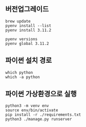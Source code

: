 ## 버전업그레이드
```
brew update
pyenv install --list
pyenv install 3.11.2

pyenv versions
pyenv global 3.11.2
```

## 파이썬 설치 경로
```
which python
which -a python
```

## 파이썬 가상환경으로 실행
```
python3 -m venv env
source env/bin/activate
pip install -r ./requirements.txt 
python3 ./manage.py runserver
```
